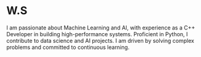 # W.S
I am passionate about Machine Learning and AI, with experience as a C++ Developer in building high-performance systems. Proficient in Python, I contribute to data science and AI projects. I am driven by solving complex problems and committed to continuous learning.
